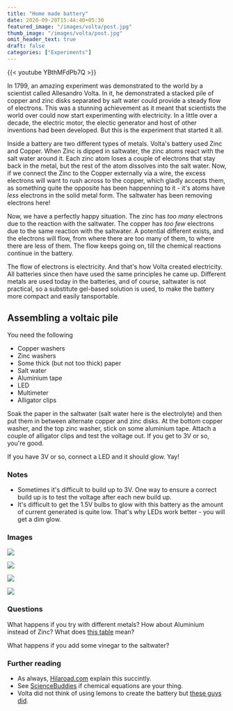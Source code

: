 ```yaml
---
title: "Home made battery"
date: 2020-09-20T15:44:40+05:30
featured_image: "/images/volta/post.jpg"
thumb_image: "/images/volta/post.jpg"
omit_header_text: true
draft: false
categories: ["Experiments"]
---
```


{{< youtube YBthMFdPb7Q >}}

In 1799, an amazing experiment was demonstrated to the world by a scientist called Allesandro Volta. In it, he demonstrated a stacked pile of copper and zinc disks separated by salt water could provide a steady flow of electrons. This was a stunning achievement as it meant that scientists the world over could now start experimenting with electricity. In a little over a decade, the electric motor, the electic generator and host of other inventions had been developed. But this is the experiment that started it all. 

Inside a battery are two different types of metals. Volta's battery used Zinc and Copper. When Zinc is dipped in saltwater, the zinc atoms react with the salt water around it. Each zinc atom loses a couple of electrons that stay back in the metal, but the rest of the atom dissolves into the salt water. Now, if we connect the Zinc to the Copper externally via a wire, the excess electrons will want to rush across to the copper, which gladly accepts them, as something quite the opposite has been happenning to it - it's atoms have *less* electrons in the solid metal form. The saltwater has been removing electrons here! 

Now, we have a perfectly happy situation. The zinc has *too many* electrons due to the reaction with the saltwater. The copper has *too few* electrons due to the same reaction with the saltwater. A potential different exists, and the electrons will flow, from where there are too many of them, to where there are less of them. The flow keeps going on, till the chemical reactions continue in the battery. 

The flow of electrons is electricity. And that's how Volta created electricity. All batteries since then have used the same principles he came up. Different metals are used today in the batteries, and of course, saltwater is not practical, so a substitute gel-based solution is used, to make the battery more compact and easily tansportable. 

## Assembling a voltaic pile

You need the following

- Copper washers
- Zinc washers
- Some thick (but not too thick) paper
- Salt water 
- Aluminium tape
- LED
- Multimeter
- Alligator clips

Soak the paper in the saltwater (salt water here is the electrolyte) and then put them in between alternate copper and zinc disks. At the bottom copper washer, and the top zinc washer, stick on some aluminium tape. Attach a couple of alligator clips and test the voltage out. If you get to 3V or so, you're good.  

If you have 3V or so, connect a LED and it should glow. Yay!

### Notes

- Sometimes it's difficult to build up to 3V. One way to ensure a correct build up is to test the voltage after each new build up.
- It's difficult to get the 1.5V bulbs to glow with this battery as the amount of current generated is quite low. That's why LEDs work better - you will get a dim glow.

### Images

![](/images/volta/IMG_1971.jpg)

![](/images/volta/IMG_5989.jpg)

![](/images/volta/IMG_5993.jpg)

![](/images/volta/IMG_5997.jpg)


### Questions

What happens if you try with different metals? How about Aluminium instead of Zinc? What does [this table](http://hilaroad.com/camp/projects/lemon/electric_potential.html) mean?

What happens if you add some vinegar to the saltwater? 

### Further reading

- As always, [Hilaroad.com](http://hilaroad.com/camp/projects/lemon/lemon_battery.html) explain this succintly. 
- See [ScienceBuddies](https://www.sciencebuddies.org/science-fair-projects/project-ideas/Chem_p107/chemistry/make-a-battery-with-metal-air-and-saltwater#background) if chemical equations are your thing.
- Volta did not think of using lemons to create the battery but [these guys did](http://sciphile.org/lessons/survey-homemade-batteries).




